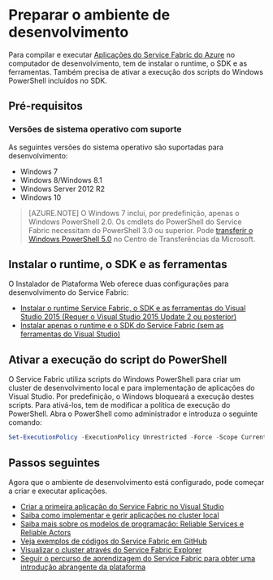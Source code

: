 <properties
   pageTitle="Configurar o ambiente de desenvolvimento | Microsoft Azure"
   description="Instale o runtime, o SDK e as ferramentas e crie um cluster de desenvolvimento local. Depois de concluir esta configuração, estará pronto a criar aplicações."
   services="service-fabric"
   documentationCenter=".net"
   authors="rwike77"
   manager="timlt"
   editor=""/>

<tags
   ms.service="service-fabric"
   ms.devlang="dotNet"
   ms.topic="get-started-article"
   ms.tgt_pltfrm="NA"
   ms.workload="NA"
   ms.date="09/13/2016"
   ms.author="ryanwi"/>


# Preparar o ambiente de desenvolvimento
 Para compilar e executar [Aplicações do Service Fabric do Azure][1] no computador de desenvolvimento, tem de instalar o runtime, o SDK e as ferramentas. Também precisa de ativar a execução dos scripts do Windows PowerShell incluídos no SDK.

## Pré-requisitos
### Versões de sistema operativo com suporte
As seguintes versões do sistema operativo são suportadas para desenvolvimento:

- Windows 7
- Windows 8/Windows 8.1
- Windows Server 2012 R2
- Windows 10

>[AZURE.NOTE] O Windows 7 inclui, por predefinição, apenas o Windows PowerShell 2.0. Os cmdlets do PowerShell do Service Fabric necessitam do PowerShell 3.0 ou superior. Pode [transferir o Windows PowerShell 5.0][powershell5-download] no Centro de Transferências da Microsoft.

## Instalar o runtime, o SDK e as ferramentas

O Instalador de Plataforma Web oferece duas configurações para desenvolvimento do Service Fabric:

- [Instalar o runtime Service Fabric, o SDK e as ferramentas do Visual Studio 2015 (Requer o Visual Studio 2015 Update 2 ou posterior)][full-bundle-vs2015]
- [Instalar apenas o runtime e o SDK do Service Fabric (sem as ferramentas do Visual Studio)][core-sdk]

## Ativar a execução do script do PowerShell

O Service Fabric utiliza scripts do Windows PowerShell para criar um cluster de desenvolvimento local e para implementação de aplicações do Visual Studio. Por predefinição, o Windows bloqueará a execução destes scripts. Para ativá-los, tem de modificar a política de execução do PowerShell. Abra o PowerShell como administrador e introduza o seguinte comando:

```powershell
Set-ExecutionPolicy -ExecutionPolicy Unrestricted -Force -Scope CurrentUser
```

## Passos seguintes
Agora que o ambiente de desenvolvimento está configurado, pode começar a criar e executar aplicações.

- [Criar a primeira aplicação do Service Fabric no Visual Studio](service-fabric-create-your-first-application-in-visual-studio.md)
- [Saiba como implementar e gerir aplicações no cluster local](service-fabric-get-started-with-a-local-cluster.md)
- [Saiba mais sobre os modelos de programação: Reliable Services e Reliable Actors](service-fabric-choose-framework.md)
- [Veja exemplos de códigos do Service Fabric em GitHub](https://aka.ms/servicefabricsamples)
- [Visualizar o cluster através do Service Fabric Explorer](service-fabric-visualizing-your-cluster.md)
- [Seguir o percurso de aprendizagem do Service Fabric para obter uma introdução abrangente da plataforma](https://azure.microsoft.com/documentation/learning-paths/service-fabric/)

[1]: http://azure.microsoft.com/en-us/campaigns/service-fabric/ "Página da campanha do Service Fabric"
[2]: http://go.microsoft.com/fwlink/?LinkId=517106 "VS RC"
[full-bundle-vs2015]:http://www.microsoft.com/web/handlers/webpi.ashx?command=getinstallerredirect&appid=MicrosoftAzure-ServiceFabric-VS2015 "Link VS 2015 WebPI"
[full-bundle-dev15]:http://www.microsoft.com/web/handlers/webpi.ashx?command=getinstallerredirect&appid=MicrosoftAzure-ServiceFabric-Dev15 "Link Dev15 WebPI"
[core-sdk]:http://www.microsoft.com/web/handlers/webpi.ashx?command=getinstallerredirect&appid=MicrosoftAzure-ServiceFabric-CoreSDK "Link Core SDK WebPI"
[powershell5-download]:https://www.microsoft.com/en-us/download/details.aspx?id=50395



<!--HONumber=Sep16_HO3-->


